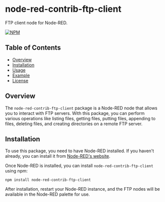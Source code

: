 # node-red-contrib-ftp-client

FTP client node for Node-RED.

[![NPM](https://nodei.co/npm/node-red-contrib-ftp-client.png?downloads=true)](https://nodei.co/npm/node-red-contrib-ftp-client/)

## Table of Contents

- [Overview](#overview)
- [Installation](#installation)
- [Usage](#usage)
- [Example](#example)
- [License](#license)

## Overview

The `node-red-contrib-ftp-client` package is a Node-RED node that allows you to interact with FTP servers. With this package, you can perform various operations like listing files, getting files, putting files, appending to files, deleting files, and creating directories on a remote FTP server.

## Installation

To use this package, you need to have Node-RED installed. If you haven't already, you can install it from [Node-RED's website](http://nodered.org).

Once Node-RED is installed, you can install `node-red-contrib-ftp-client` using npm:

```shell
npm install node-red-contrib-ftp-client
```
After installation, restart your Node-RED instance, and the FTP nodes will be available in the Node-RED palette for use.

